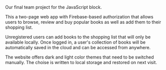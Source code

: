 Our final team project for the JavaScript block. 

This a two-page web app with Firebase-based authorization that allows users to browse, review and buy popular books as well as add them to their shopping list. 

Unregistered users can add books to the shopping list that will only be available locally. Once logged in, a user's collection of books will be automatically saved in the cloud and can be accessed from anywhere. 

The website offers dark and light color themes that need to be switched manually. The choise is written to local storage and restored on next visit.
